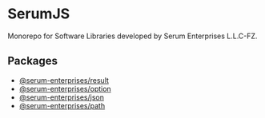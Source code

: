 # SerumJS

Monorepo for Software Libraries developed by Serum Enterprises L.L.C-FZ.

## Packages

- [@serum-enterprises/result](./Result/README.md)
- [@serum-enterprises/option](./Option/README.md)
- [@serum-enterprises/json](./JSON/README.md)
- [@serum-enterprises/path](./Path/README.md)